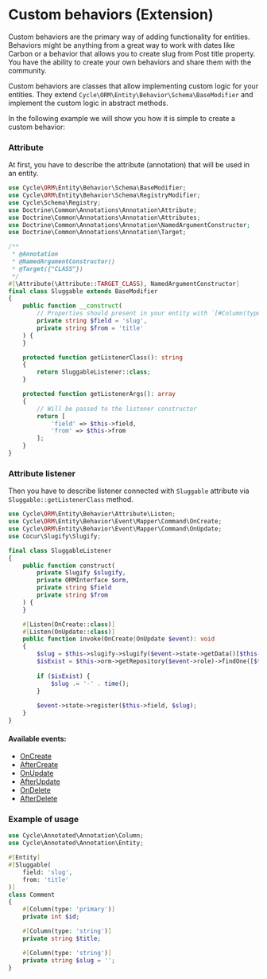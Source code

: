 # Custom behaviors (Extension)

Custom behaviors are the primary way of adding functionality for entities. Behaviors might be anything from a great way
to work with dates like Carbon or a behavior that allows you to create slug from Post title property. You have the
ability to create your own behaviors and share them with the community.

Custom behaviors are classes that allow implementing custom logic for your entities. They extend
`Cycle\ORM\Entity\Behavior\Schema\BaseModifier` and implement the custom logic in abstract methods.

In the following example we will show you how it is simple to create a custom behavior:

### Attribute

At first, you have to describe the attribute (annotation) that will be used in an entity.

```php
use Cycle\ORM\Entity\Behavior\Schema\BaseModifier;
use Cycle\ORM\Entity\Behavior\Schema\RegistryModifier;
use Cycle\Schema\Registry;
use Doctrine\Common\Annotations\Annotation\Attribute;
use Doctrine\Common\Annotations\Annotation\Attributes;
use Doctrine\Common\Annotations\Annotation\NamedArgumentConstructor;
use Doctrine\Common\Annotations\Annotation\Target;

/**
 * @Annotation
 * @NamedArgumentConstructor()
 * @Target({"CLASS"})
 */
#[\Attribute(\Attribute::TARGET_CLASS), NamedArgumentConstructor]
final class Sluggable extends BaseModifier
{
    public function __construct(
        // Properties should present in your entity with `[#Column(type: 'string')]` attribute
        private string $field = 'slug',     
        private string $from = 'title'
    ) {
    }

    protected function getListenerClass(): string
    {
        return SluggableListener::class;
    }

    protected function getListenerArgs(): array
    {
        // Will be passed to the listener constructor
        return [
            'field' => $this->field,
            'from' => $this->from
        ];
    }
}
```

### Attribute listener

Then you have to describe listener connected with `Sluggable` attribute via `Sluggable::getListenerClass` method.

```php
use Cycle\ORM\Entity\Behavior\Attribute\Listen;
use Cycle\ORM\Entity\Behavior\Event\Mapper\Command\OnCreate;
use Cycle\ORM\Entity\Behavior\Event\Mapper\Command\OnUpdate;
use Cocur\Slugify\Slugify;

final class SluggableListener
{
    public function construct(
        private Slugify $slugify,
        private ORMInterface $orm,
        private string $field
        private string $from
    ) {
    }

    #[Listen(OnCreate::class)]
    #[Listen(OnUpdate::class)]
    public function invoke(OnCreate|OnUpdate $event): void
    {
        $slug = $this->slugify->slugify($event->state->getData()[$this->from]);
        $isExist = $this->orm->getRepository($event->role)->findOne([$this->field => $slug]) !== null;
        
        if ($isExist) {
            $slug .= '-' . time();
        }
        
        $event->state->register($this->field, $slug);
    }
} 
```

#### Available events:

- [OnCreate](/docs/en/entity-behaviors/events.md#oncreate)
- [AfterCreate](/docs/en/entity-behaviors/events.md#aftercreate)
- [OnUpdate](/docs/en/entity-behaviors/events.md#onupdate)
- [AfterUpdate](/docs/en/entity-behaviors/events.md#afterupdate)
- [OnDelete](/docs/en/entity-behaviors/events.md#ondelete)
- [AfterDelete](/docs/en/entity-behaviors/events.md#afterdelete)


### Example of usage

```php
use Cycle\Annotated\Annotation\Column;
use Cycle\Annotated\Annotation\Entity;

#[Entity]
#[Sluggable(
    field: 'slug', 
    from: 'title'
)]
class Comment
{
    #[Column(type: 'primary')]
    private int $id;

    #[Column(type: 'string')]
    private string $title;

    #[Column(type: 'string')]
    private string $slug = '';
}
```

